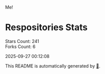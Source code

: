Me!

# Respositories Stats
Stars Count: 241  
Forks Count: 6

2025-09-27 00:12:08  

This README is automatically generated by [🐰](https://github.com/rnitta/rnitta).
